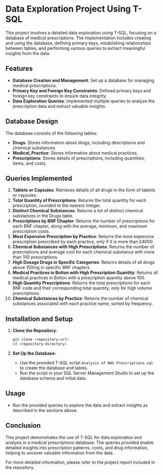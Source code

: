 # Data Exploration Project Using T-SQL

This project involves a detailed data exploration using T-SQL, focusing on a database of medical prescriptions. The implementation includes creating and using the database, defining primary keys, establishing relationships between tables, and performing various queries to extract meaningful insights from the data.

## Features

- **Database Creation and Management**: Set up a database for managing medical prescriptions.
- **Primary Key and Foreign Key Constraints**: Defined primary keys and foreign key constraints to ensure data integrity.
- **Data Exploration Queries**: Implemented multiple queries to analyze the prescription data and extract valuable insights.

## Database Design

The database consists of the following tables:

- **Drugs**: Stores information about drugs, including descriptions and chemical substances.
- **Medical_Practice**: Stores information about medical practices.
- **Prescriptions**: Stores details of prescriptions, including quantities, items, and costs.

## Queries Implemented

1. **Tablets or Capsules**: Retrieves details of all drugs in the form of tablets or capsules.
2. **Total Quantity of Prescriptions**: Returns the total quantity for each prescription, rounded to the nearest integer.
3. **Distinct Chemical Substances**: Returns a list of distinct chemical substances in the Drugs table.
4. **Prescriptions by BNF Chapter**: Returns the number of prescriptions for each BNF chapter, along with the average, minimum, and maximum prescription costs.
5. **Most Expensive Prescription by Practice**: Returns the most expensive prescription prescribed by each practice, only if it is more than £4000.
6. **Chemical Substances with High Prescriptions**: Returns the number of prescriptions and average cost for each chemical substance with more than 100 prescriptions.
7. **High Dosage Drugs in Specific Categories**: Returns details of all drugs above 100mg in specific BNF chapters.
8. **Medical Practices in Bolton with High Prescription Quantity**: Returns all medical practices in Bolton with a prescription quantity above 100.
9. **High Quantity Prescriptions**: Returns the total prescriptions for each BNF code and their corresponding total quantity, only for high volume prescriptions.
10. **Chemical Substances by Practice**: Returns the number of chemical substances associated with each practice name, sorted by frequency.

## Installation and Setup

1. **Clone the Repository**:
    ```sh
    git clone <repository-url>
    cd <repository-directory>
    ```

2. **Set Up the Database**:
    - Use the provided T-SQL script `Analysis of NHS Prescriptions.sql` to create the database and tables.
    - Run the script in your SQL Server Management Studio to set up the database schema and initial data.

## Usage

- Run the provided queries to explore the data and extract insights as described in the sections above.

## Conclusion

This project demonstrates the use of T-SQL for data exploration and analysis in a medical prescriptions database. The queries provided enable detailed insights into prescription patterns, costs, and drug information, helping to uncover valuable information from the data.

For more detailed information, please refer to the project report included in the repository.
